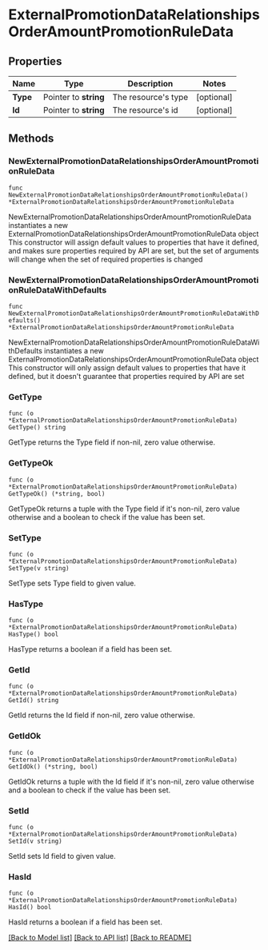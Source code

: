 # ExternalPromotionDataRelationshipsOrderAmountPromotionRuleData

## Properties

Name | Type | Description | Notes
------------ | ------------- | ------------- | -------------
**Type** | Pointer to **string** | The resource&#39;s type | [optional] 
**Id** | Pointer to **string** | The resource&#39;s id | [optional] 

## Methods

### NewExternalPromotionDataRelationshipsOrderAmountPromotionRuleData

`func NewExternalPromotionDataRelationshipsOrderAmountPromotionRuleData() *ExternalPromotionDataRelationshipsOrderAmountPromotionRuleData`

NewExternalPromotionDataRelationshipsOrderAmountPromotionRuleData instantiates a new ExternalPromotionDataRelationshipsOrderAmountPromotionRuleData object
This constructor will assign default values to properties that have it defined,
and makes sure properties required by API are set, but the set of arguments
will change when the set of required properties is changed

### NewExternalPromotionDataRelationshipsOrderAmountPromotionRuleDataWithDefaults

`func NewExternalPromotionDataRelationshipsOrderAmountPromotionRuleDataWithDefaults() *ExternalPromotionDataRelationshipsOrderAmountPromotionRuleData`

NewExternalPromotionDataRelationshipsOrderAmountPromotionRuleDataWithDefaults instantiates a new ExternalPromotionDataRelationshipsOrderAmountPromotionRuleData object
This constructor will only assign default values to properties that have it defined,
but it doesn't guarantee that properties required by API are set

### GetType

`func (o *ExternalPromotionDataRelationshipsOrderAmountPromotionRuleData) GetType() string`

GetType returns the Type field if non-nil, zero value otherwise.

### GetTypeOk

`func (o *ExternalPromotionDataRelationshipsOrderAmountPromotionRuleData) GetTypeOk() (*string, bool)`

GetTypeOk returns a tuple with the Type field if it's non-nil, zero value otherwise
and a boolean to check if the value has been set.

### SetType

`func (o *ExternalPromotionDataRelationshipsOrderAmountPromotionRuleData) SetType(v string)`

SetType sets Type field to given value.

### HasType

`func (o *ExternalPromotionDataRelationshipsOrderAmountPromotionRuleData) HasType() bool`

HasType returns a boolean if a field has been set.

### GetId

`func (o *ExternalPromotionDataRelationshipsOrderAmountPromotionRuleData) GetId() string`

GetId returns the Id field if non-nil, zero value otherwise.

### GetIdOk

`func (o *ExternalPromotionDataRelationshipsOrderAmountPromotionRuleData) GetIdOk() (*string, bool)`

GetIdOk returns a tuple with the Id field if it's non-nil, zero value otherwise
and a boolean to check if the value has been set.

### SetId

`func (o *ExternalPromotionDataRelationshipsOrderAmountPromotionRuleData) SetId(v string)`

SetId sets Id field to given value.

### HasId

`func (o *ExternalPromotionDataRelationshipsOrderAmountPromotionRuleData) HasId() bool`

HasId returns a boolean if a field has been set.


[[Back to Model list]](../README.md#documentation-for-models) [[Back to API list]](../README.md#documentation-for-api-endpoints) [[Back to README]](../README.md)


